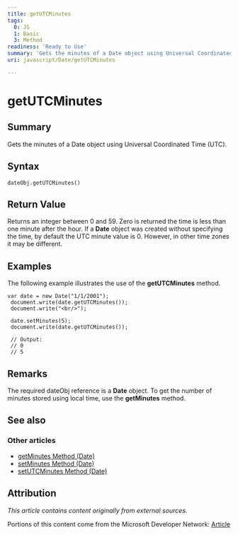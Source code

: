 ```yaml
---
title: getUTCMinutes
tags:
  0: JS
  1: Basic
  3: Method
readiness: 'Ready to Use'
summary: 'Gets the minutes of a Date object using Universal Coordinated Time (UTC).'
uri: javascript/Date/getUTCMinutes

---
```

# getUTCMinutes

## Summary

Gets the minutes of a Date object using Universal Coordinated Time (UTC).

## Syntax

    dateObj.getUTCMinutes()

## Return Value

Returns an integer between 0 and 59. Zero is returned the time is less than one minute after the hour. If a **Date** object was created without specifying the time, by default the UTC minute value is 0. However, in other time zones it may be different.

## Examples

The following example illustrates the use of the **getUTCMinutes** method.

``` {.js}
var date = new Date("1/1/2001");
 document.write(date.getUTCMinutes());
 document.write("<br/>");

 date.setMinutes(5);
 document.write(date.getUTCMinutes());

 // Output:
 // 0
 // 5
```

## Remarks

The required dateObj reference is a **Date** object. To get the number of minutes stored using local time, use the **getMinutes** method.

## See also

### Other articles

-   [getMinutes Method (Date)](/javascript/Date/getMinutes)
-   [setMinutes Method (Date)](/javascript/Date/setMinutes)
-   [setUTCMinutes Method (Date)](/javascript/Date/setUTCMinutes)

## Attribution

*This article contains content originally from external sources.*

Portions of this content come from the Microsoft Developer Network: [Article](http://msdn.microsoft.com/en-us/library/ie/7xt0y1cc(v=vs.94).aspx)

